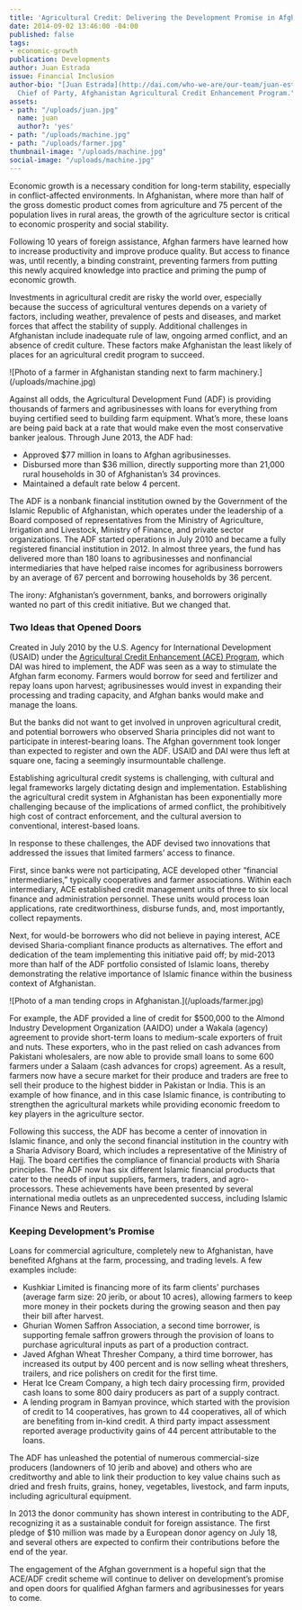 ```yaml
---
title: 'Agricultural Credit: Delivering the Development Promise in Afghanistan'
date: 2014-09-02 13:46:00 -04:00
published: false
tags:
- economic-growth
publication: Developments
author: Juan Estrada
issue: Financial Inclusion
author-bio: "[Juan Estrada](http://dai.com/who-we-are/our-team/juan-estrada) is the
  Chief of Party, Afghanistan Agricultural Credit Enhancement Program."
assets:
- path: "/uploads/juan.jpg"
  name: juan
  author?: 'yes'
- path: "/uploads/machine.jpg"
- path: "/uploads/farmer.jpg"
thumbnail-image: "/uploads/machine.jpg"
social-image: "/uploads/machine.jpg"
---
```


<p>Economic growth is a necessary condition for long-term stability, especially in conflict-affected environments. In Afghanistan, where more than half of the gross domestic product comes from agriculture and 75 percent of the population lives in rural areas, the growth of the agriculture  sector is critical to economic prosperity and social stability.</p>



<p>Following 10 years of foreign assistance, Afghan farmers have learned how to increase productivity and improve produce quality. But access to finance was, until recently, a binding constraint, preventing farmers from putting this newly acquired knowledge into practice and priming the pump of economic growth.</p>
  <p>Investments in agricultural credit are risky the world over, especially because the success of agricultural ventures depends on a variety of factors, including weather, prevalence of pests and diseases, and market forces that affect the stability of supply. Additional challenges in Afghanistan include inadequate rule of law, ongoing armed conflict, and an absence of credit culture. These factors make Afghanistan the least likely of places for an agricultural credit program to succeed.</p>
  ![Photo of a farmer in Afghanistan standing next to farm machinery.](/uploads/machine.jpg) 
  <p>Against all odds, the Agricultural Development Fund (ADF) is providing thousands of farmers and agribusinesses with loans for everything from buying certified seed to building farm equipment. What’s more, these loans are being paid back at a rate that would make even the most conservative banker jealous. Through June 2013, the ADF had:</p>
  <ul>
    <li>Approved $77 million in loans to Afghan agribusinesses.</li>
    <li>Disbursed more than $36 million, directly supporting more than 21,000 rural households in 30 of Afghanistan’s 34 provinces.</li>
    <li>Maintained a default rate below 4 percent.</li>
  </ul>
  <p>The ADF is a nonbank financial institution owned by the Government of the Islamic Republic of Afghanistan, which operates under the leadership of a Board composed of representatives from the Ministry of Agriculture, Irrigation and Livestock, Ministry of Finance, and private sector organizations.  The ADF started operations in July 2010 and became a fully registered financial institution in 2012. In almost three years, the fund has delivered more than 180 loans to agribusinesses and nonfinancial intermediaries that have helped raise incomes for agribusiness borrowers by an average of 67 percent and borrowing households by 36 percent.</p>
  <p>The irony: Afghanistan’s government, banks, and borrowers originally wanted no part of this credit initiative. But we changed that.</p>
  <h3>Two Ideas that Opened Doors</h3>
  <p>Created in July 2010 by the U.S. Agency for International Development (USAID) under the <a href="http://dai.com/our-work/projects/afghanistan—agricultural-credit-enhancement-program-ace">Agricultural Credit Enhancement (ACE) Program</a>, which DAI was hired to implement, the ADF was seen as a way to stimulate the Afghan farm economy. Farmers would borrow for seed and fertilizer and repay loans upon harvest; agribusinesses would invest in expanding their processing and trading capacity, and Afghan banks would make and manage the loans.</p>
  <p>But the banks did not want to get involved in unproven agricultural credit, and potential borrowers who observed Sharia principles did not want to participate in interest-bearing loans. The Afghan government took longer than expected to register and own the ADF. USAID and DAI were thus left at square one, facing a seemingly insurmountable challenge.</p>
  <p>Establishing agricultural credit systems is challenging, with cultural and legal frameworks largely dictating design and implementation. Establishing the agricultural credit system in Afghanistan has been exponentially more challenging because of the implications of armed conflict, the prohibitively high cost of contract enforcement, and the cultural aversion to conventional, interest-based loans.</p>
  <p>In response to these challenges, the ADF devised two innovations that addressed the issues that limited farmers’ access to finance.</p>
  <p>First, since banks were not participating, ACE developed other “financial intermediaries,” typically cooperatives and farmer associations. Within each intermediary, ACE established credit management units of three to six local finance and administration personnel. These units would process loan applications, rate creditworthiness, disburse funds, and, most importantly, collect repayments.</p>
  <p>Next, for would-be borrowers who did not believe in paying interest, ACE devised Sharia-compliant finance products as alternatives. The effort and dedication of the team implementing this initiative paid off; by mid-2013 more than half of the ADF portfolio consisted of Islamic loans, thereby demonstrating the relative importance of Islamic finance within the business context of Afghanistan.</p>
  ![Photo of a man tending crops in Afghanistan.](/uploads/farmer.jpg) 
  <p>For example, the ADF provided a line of credit for $500,000 to the Almond Industry Development Organization (AAIDO) under a Wakala (agency) agreement to provide short-term loans to medium-scale exporters of fruit and nuts. These exporters, who in the past relied on cash advances from Pakistani wholesalers, are now able to provide small loans to some 600 farmers under a Salaam (cash advances for crops) agreement.  As a result, farmers now have a secure market for their produce and traders are free to sell their produce to the highest bidder in Pakistan or India. This is an example of how finance, and in this case Islamic finance, is contributing to strengthen the agricultural markets while providing economic freedom to key players in the agriculture sector.</p>
  <p>Following this success, the ADF has become a center of innovation in Islamic finance, and only the second financial institution in the country with a Sharia Advisory Board, which includes a representative of the Ministry of Hajj. The board certifies the compliance of financial products with Sharia principles. The ADF now has six different Islamic financial products that cater to the needs of input suppliers, farmers, traders, and agro-processors.  These achievements have been presented by several international media outlets as an unprecedented success, including Islamic Finance News and Reuters.</p>
  <h3>Keeping Development’s Promise</h3>
  <p>Loans for commercial agriculture, completely new to Afghanistan, have benefited Afghans at the farm, processing, and trading levels. A few examples include:</p>
  <ul>
  <li>Kushkiar Limited is financing more of its farm clients’ purchases (average farm size: 20 jerib, or about 10 acres), allowing farmers to keep more money in their pockets during the growing season and then pay their bill after harvest.</li>
  <li>Ghurian Women Saffron Association, a second time borrower, is supporting female saffron growers through the provision of loans to purchase agricultural inputs as part of a production contract.</li>
  <li>Javed Afghan Wheat Thresher Company, a third time borrower, has increased its output by 400 percent and is now selling wheat threshers, trailers, and rice polishers on credit for the first time.</li>
  <li>Herat Ice Cream Company, a high tech dairy processing firm, provided cash loans to some 800 dairy producers as part of a supply contract.</li>
  <li>A lending program in Bamyan province, which started with the provision of credit to 14 cooperatives, has grown to 44 cooperatives, all of which are benefiting from in-kind credit. A third party impact assessment reported  average productivity gains of 44 percent attributable to the loans.</li>
  </ul>
  <p>The ADF has unleashed the potential of numerous commercial-size producers (landowners of 10 jerib and above) and others who are creditworthy and able to link their production to key value chains such as dried and fresh fruits, grains, honey, vegetables, livestock,  and farm inputs, including agricultural equipment.</p>
  <p>In 2013 the donor community has shown interest in contributing to the ADF, recognizing it as a sustainable conduit for foreign assistance. The first pledge of $10 million was made by a European donor agency on July 18, and several others are expected to confirm their contributions before the end of the year. </p>
  <p>The engagement of the Afghan government is a hopeful sign that the ACE/ADF credit scheme will continue to deliver on development’s promise and open doors for qualified Afghan farmers and agribusinesses for years to come.</p>
